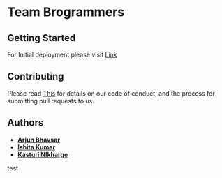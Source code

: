 # Team Brogrammers


## Getting Started

For Initial deployment please visit [Link](https://github.com/airavata-courses/Brogrammers/wiki/Assignment-1) 
	
## Contributing

Please read [This](https://github.com/airavata-courses/Brogrammers/wiki) for details on our code of conduct, and the process for submitting pull requests to us. 


## Authors

* [**Arjun Bhavsar**](https://github.com/Arjunbhavsar)
* [**Ishita Kumar**](https://github.com/ishita-kumar)
* [**Kasturi NIkharge**](https://github.com/knikharg)



test
